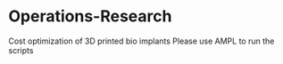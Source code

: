# Operations-Research
Cost optimization of 3D printed bio implants
Please use AMPL to run the scripts
